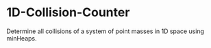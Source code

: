 # 1D-Collision-Counter
Determine all collisions of a system of point masses in 1D space using minHeaps.
